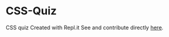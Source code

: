 # CSS-Quiz
CSS quiz Created with Repl.it See and contribute directly [here](https://replit.com/@shubhtalekar/CSS-Quiz#index.js).
